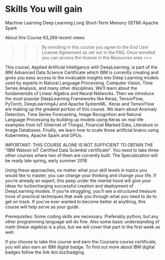 # Skills You will gain
Machine Learning
Deep Learning
Long Short-Term Memory (ISTM)
Apache Spark


About this Course
63,269 recent views
>>> By enrolling in this course you agree to the End User License Agreement as set out in the FAQ.  Once enrolled you
can access the license in the Resources area <<<

This course, Applied Artificial Intelligence with DeepLearning, is part of the IBM Advanced Data Science Certificate
which IBM is currently creating and gives you
easy access to the invaluable insights into Deep Learning models used by experts in Natural Language Processing, 
Computer Vision, Time Series Analysis, and many other disciplines. We’ll learn about the fundamentals of Linear
Algebra and Neural Networks. Then we introduce the most popular DeepLearning Frameworks like Keras, TensorFlow,
PyTorch, DeepLearning4J and Apache SystemML. Keras and TensorFlow are making up the greatest portion of this course. 
We learn about Anomaly Detection, Time Series Forecasting, Image Recognition and Natural Language Processing by building 
up models using Keras on real-life examples from IoT (Internet of Things), Financial Marked Data, Literature or Image
Databases. Finally, we learn how to scale those artificial brains using Kubernetes, Apache Spark and GPUs.

IMPORTANT: THIS COURSE ALONE IS NOT SUFFICIENT TO OBTAIN THE "IBM Watson IoT Certified Data Scientist certificate".
You need to take three other courses where two of them are currently built. The Specialization will be ready late spring, 
early summer 2018

Using these approaches, no matter what your skill levels in topics you would like to master, you can change 
your thinking and change your life. If you’re already an expert, this peep under the mental hood will give your ideas for turbocharging successful creation and deployment of DeepLearning models. If you’re struggling, you’ll see a structured treasure trove of practical techniques that walk you through what you need to do to get on track. If you’ve ever wanted to become better at anything, this course will help serve as your guide.

Prerequisites: Some coding skills are necessary. Preferably python, but any other programming language will do 
fine. Also some basic understanding of math (linear algebra) is a plus, but we will cover that part in the first week as well.

If you choose to take this course and earn the Coursera course certificate, you will also earn an IBM digital 
badge.  To find out more about IBM digital badges follow the link ibm.biz/badging.

